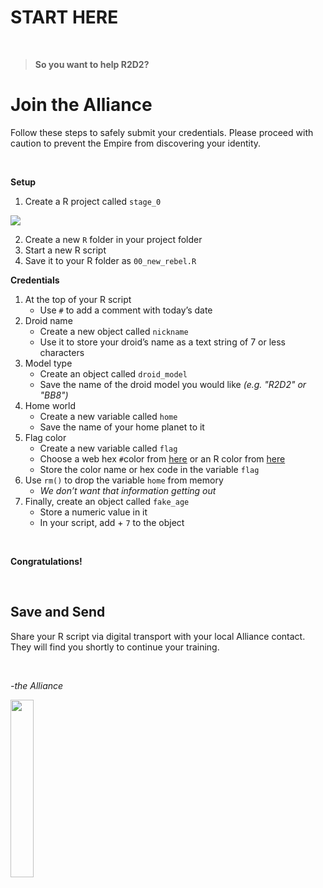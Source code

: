 START HERE
================

<br>

> **So you want to help R2D2?**

# Join the Alliance

Follow these steps to safely submit your credentials. Please proceed
with caution to prevent the Empire from discovering your identity.

<br>

**Setup**

1.  Create a R project called `stage_0`

![](https://d33wubrfki0l68.cloudfront.net/0fa791e2621be297cb9c5cac0b2802223e3d7714/57d89/screenshots/rstudio-project-2.png)

2.  Create a new `R` folder in your project folder
3.  Start a new R script
4.  Save it to your R folder as `00_new_rebel.R`

**Credentials**

1.  At the top of your R script
      - Use `#` to add a comment with today’s date
2.  Droid name
      - Create a new object called `nickname`
      - Use it to store your droid’s name as a text string of 7 or less
        characters
3.  Model type
      - Create an object called `droid_model`
      - Save the name of the droid model you would like *(e.g. "R2D2" or "BB8")*
4.  Home world
      - Create a new variable called `home`
      - Save the name of your home planet to it
5.  Flag color
      - Create a new variable called `flag`
      - Choose a web hex `#`color from [here](https://htmlcolorcodes.com/) or an R color from [here](https://www.r-graph-gallery.com/42-colors-names.html)
      - Store the color name or hex code in the variable `flag`
6.  Use `rm()` to drop the variable `home` from memory
      - *We don’t want that information getting out*
7.  Finally, create an object called `fake_age`
      - Store a numeric value in it
      - In your script, add + `7` to the object

<br>

**Congratulations!**
  
<br>

## Save and Send

Share your R script via digital transport with your local Alliance
contact. They will find you shortly to continue your training.

<br>
  
  
*-the Alliance*

<img src="https://upload.wikimedia.org/wikipedia/commons/thumb/2/2a/Rebel_Alliance_logo.svg/1200px-Rebel_Alliance_logo.svg.png" width="27%">
